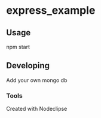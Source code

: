 # express_example



## Usage
npm start


## Developing
Add your own mongo db


### Tools

Created with Nodeclipse